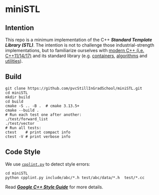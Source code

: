 # miniSTL

## Intention
This repo is a minimum implementation of the C++ ***Standard Template Library (STL)***.
The intention is not to challenge those industrial-strength implementations, but to familiarize ourselves with [modern C++ (i.e. C++11/14/17)](https://en.cppreference.com/w/cpp/compiler_support) and its standard library (e.g. [containers](https://en.cppreference.com/w/cpp/container), [algorithms](https://en.cppreference.com/w/cpp/algorithm) and [utilities](https://en.cppreference.com/w/cpp/utility#General-purpose_utilities)).

## Build
```shell
git clone https://github.com/pvcStillInGradSchool/miniSTL.git
cd miniSTL
mkdir build
cd build
cmake -S .. -B .  # cmake 3.13.5+
cmake --build .
# Run each test one after another:
./test/forward_list
./test/vector
# Run all tests:
ctest    # print compact info
ctest -V # print verbose info
```

## Code Style
We use [`cpplint.py`](./cpplint.py) to detect style errors:
```shell
cd miniSTL
python cpplint.py include/abc/*.h test/abc/data/*.h  test/*.cc
```
Read [***Google C++ Style Guide***](https://google.github.io/styleguide/cppguide.html) for more details.
